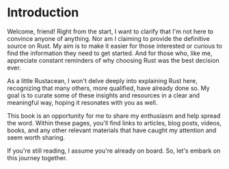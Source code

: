 # Introduction

Welcome, friend! Right from the start,
I want to clarify that I'm not here to convince anyone of anything. 
Nor am I claiming to provide the definitive source on Rust.
My aim is to make it easier for those interested
or curious to find the information they need to get started.
And for those who, like me, appreciate constant reminders of why choosing Rust was the best decision ever.

As a little Rustacean, I won't delve deeply into explaining Rust here,
recognizing that many others, more qualified, have already done so.
My goal is to curate some of these insights and resources
in a clear and meaningful way, hoping it resonates with you as well.

This book is an opportunity for me to share my enthusiasm and help spread the
word. Within these pages, you'll find links to articles, blog posts, videos,
books, and any other relevant materials that have caught my attention and seem
worth sharing.

If you're still reading, I assume you're already on board.
So, let's embark on this journey together.
